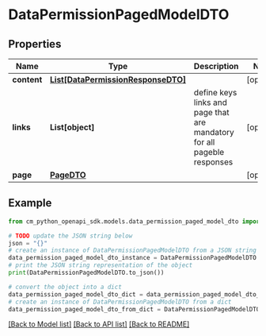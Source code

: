 # DataPermissionPagedModelDTO


## Properties

Name | Type | Description | Notes
------------ | ------------- | ------------- | -------------
**content** | [**List[DataPermissionResponseDTO]**](DataPermissionResponseDTO.md) |  | [optional] 
**links** | **List[object]** | define keys links and page that are mandatory for all pageble responses | [optional] 
**page** | [**PageDTO**](PageDTO.md) |  | [optional] 

## Example

```python
from cm_python_openapi_sdk.models.data_permission_paged_model_dto import DataPermissionPagedModelDTO

# TODO update the JSON string below
json = "{}"
# create an instance of DataPermissionPagedModelDTO from a JSON string
data_permission_paged_model_dto_instance = DataPermissionPagedModelDTO.from_json(json)
# print the JSON string representation of the object
print(DataPermissionPagedModelDTO.to_json())

# convert the object into a dict
data_permission_paged_model_dto_dict = data_permission_paged_model_dto_instance.to_dict()
# create an instance of DataPermissionPagedModelDTO from a dict
data_permission_paged_model_dto_from_dict = DataPermissionPagedModelDTO.from_dict(data_permission_paged_model_dto_dict)
```
[[Back to Model list]](../README.md#documentation-for-models) [[Back to API list]](../README.md#documentation-for-api-endpoints) [[Back to README]](../README.md)


